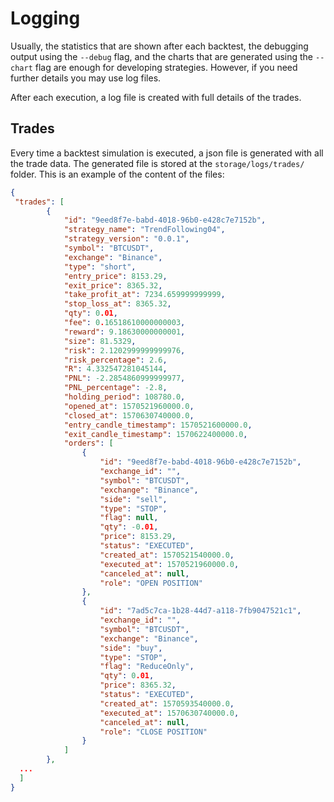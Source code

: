 # Logging

Usually, the statistics that are shown after each backtest, the debugging output using the `--debug` flag, and the charts that are generated using the `--chart` flag are enough for developing strategies. However, if you need further details you may use log files.

After each execution, a log file is created with full details of the trades. 

## Trades

Every time a backtest simulation is executed, a json file is generated with all the trade data. The generated file is stored at the `storage/logs/trades/` folder. This is an example of the content of the files:

```json
{
 "trades": [
		{
			"id": "9eed8f7e-babd-4018-96b0-e428c7e7152b",
			"strategy_name": "TrendFollowing04",
			"strategy_version": "0.0.1",
			"symbol": "BTCUSDT",
			"exchange": "Binance",
			"type": "short",
			"entry_price": 8153.29,
			"exit_price": 8365.32,
			"take_profit_at": 7234.659999999999,
			"stop_loss_at": 8365.32,
			"qty": 0.01,
			"fee": 0.16518610000000003,
			"reward": 9.18630000000001,
			"size": 81.5329,
			"risk": 2.1202999999999976,
			"risk_percentage": 2.6,
			"R": 4.332547281045144,
			"PNL": -2.2854860999999977,
			"PNL_percentage": -2.8,
			"holding_period": 108780.0,
			"opened_at": 1570521960000.0,
			"closed_at": 1570630740000.0,
			"entry_candle_timestamp": 1570521600000.0,
			"exit_candle_timestamp": 1570622400000.0,
			"orders": [
				{
					"id": "9eed8f7e-babd-4018-96b0-e428c7e7152b",
					"exchange_id": "",
					"symbol": "BTCUSDT",
					"exchange": "Binance",
					"side": "sell",
					"type": "STOP",
					"flag": null,
					"qty": -0.01,
					"price": 8153.29,
					"status": "EXECUTED",
					"created_at": 1570521540000.0,
					"executed_at": 1570521960000.0,
					"canceled_at": null,
					"role": "OPEN POSITION"
				},
				{
					"id": "7ad5c7ca-1b28-44d7-a118-7fb9047521c1",
					"exchange_id": "",
					"symbol": "BTCUSDT",
					"exchange": "Binance",
					"side": "buy",
					"type": "STOP",
					"flag": "ReduceOnly",
					"qty": 0.01,
					"price": 8365.32,
					"status": "EXECUTED",
					"created_at": 1570593540000.0,
					"executed_at": 1570630740000.0,
					"canceled_at": null,
					"role": "CLOSE POSITION"
				}
			]
		},
  ...
  ]
}
```
